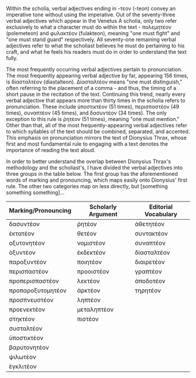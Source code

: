 Within the scholia, verbal adjectives ending in -τεον (-teon) convey an imperative tone without using the imperative. Out of the seventy-three verbal adjectives which appear in the Venetus A scholia, only two refer exclusively to what a character must do within the text - πολεμητέον (polemeteon) and φυλακτέον (fulakteon), meaning "one must fight" and "one must stand guard" respectively. All seventy-one remaining verbal adjectives refer to what the scholiast believes he must do pertaining to his craft, and what he feels his readers must do in order to understand the text fully. 

The most frequently occurring verbal adjectives pertain to pronunciation. The most frequently appearing verbal adjective by far, appearing 156 times, is δίασταλτέον (diastalteon). Δίασταλτέον means "one must distinguish," often referring to the placement of a comma - and thus, the timing of a short pause in the recitation of the text. Continuing this trend, nearly every verbal adjective that appears more than thirty times in the scholia refers to pronunciation. These include ὑποστικτέον (51 times), περισπαστέον (49 times), συναπτέον (45 times), and δασυντέον (34 times). The only exception to this rule is ῥητέον (51 times), meaning "one must mention." Other than that, all of the most frequently-appearing verbal adjectives refer to which syllables of the text should be combined, separated, and accented. This emphasis on pronunciation mirrors the text of Dionysius Thrax, whose first and most fundamental rule to engaging with a text denotes the importance of reading the text aloud. 

In order to better understand the overlap between Dionysius Thrax's methodology and the scholiast's, I have divided the verbal adjectives into three groups in the table below. The first group has the aforementioned words of marking and pronouncing, which maps easily onto Dionysius' first rule. The other two categories map on less directly, but [something something something]...

| Marking/Pronouncing   | Scholarly Argument | Editorial Vocabulary|
|-----------------------|--------------------|---------------------|
| δασυντέον             | ῥητέον             | ἀθετητέον           |
| ἐκτατέον              | θετέον             | συντακτέον          |
| οξυτονητέον           | νομιστέον          | συναπτέον           |
| ὀξυντέον              | ἐκδεκτέον          | δίασταλτέον         |
| παροξυντέον           | ποιητέον           | διαιρετέον          |
| περισπαστέον          | προοιστέον         | γραπτέον            |
| προπερισπαστέον       | λεκτέον            | ἀποδοτέον           |
| προπαροξυτομητέον     | ἀρκτέον            | τηρητέον            |
| προσπνευστέον         | ληπτέον            |                     |
| προενεκτέον           | μεταληπτέον        |                     |
| στηκτέον              | πιστέον            |                     |
| συσταλτέον            |                    |                     |
| ὑποστικτέον           |                    |                     |
| βαρυτονητέον          |                    |                     |
| ψιλωτέον              |                    |                     |
| ἐγκλιτέον             |                    |                     |
